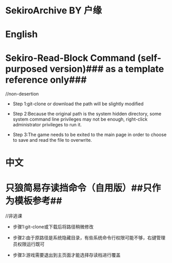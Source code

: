 # SekiroArchive BY 户缘

# English
# Sekiro-Read-Block Command (self-purposed version)### as a template reference only###
//non-desertion

* Step 1:git-clone or download the path will be slightly modified

* Step 2:Because the original path is the system hidden directory, some system command line privileges may not be enough, right-click administrator privileges to run it.

* Step 3:The game needs to be exited to the main page in order to choose to save and read the file to overwrite.

# 中文
# 只狼简易存读挡命令（自用版）##只作为模板参考##
//非逃课

* 步骤1:git-clone或下载后将路径稍微修改

* 步骤2:由于原路径是系统隐藏目录，有些系统命令行权限可能不够，右键管理员权限运行既可

* 步骤3:游戏需要退出到主页面才能选择存读档进行覆盖
